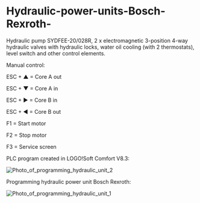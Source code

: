# Hydraulic-power-units-Bosch-Rexroth-

Hydraulic pump SYDFEE-20/028R, 2 x electromagnetic 3-position 4-way hydraulic valves with hydraulic locks, water oil cooling (with 2 thermostats), level switch and other control elements.

Manual control:

ESC + ▲ = Core A out

ESC + ▼ = Core A in

ESC + ► = Core B in

ESC + ◄ = Core B out

F1 = Start motor

F2 = Stop motor

F3 = Service screen

PLC program created in LOGO!Soft Comfort V8.3:

![Photo_of_programming_hydraulic_unit_2](https://github.com/IvanZeman/Hydraulic-power-units-Bosch-Rexrot-LOGO-Soft-Comfort-V8.3/assets/142148101/8852a7ea-7519-4977-9e71-1307fd95477a)

Programming hydraulic power unit Bosch Rexroth:

![Photo_of_programming_hydraulic_unit_1](https://github.com/IvanZeman/Hydraulic-power-units-Bosch-Rexrot-LOGO-Soft-Comfort-V8.3/assets/142148101/23ff7a1d-e3b3-4e46-bcb4-32ec7d1ccd38)
